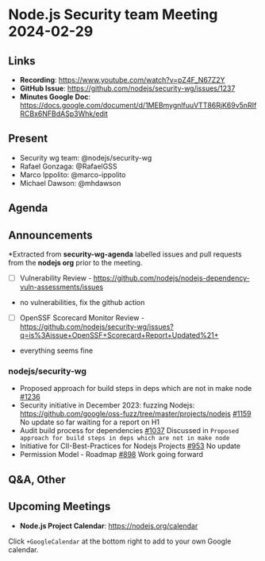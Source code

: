 # Node.js  Security team Meeting 2024-02-29

## Links

* **Recording**: <https://www.youtube.com/watch?v=pZ4F_N67Z2Y>
* **GitHub Issue**: <https://github.com/nodejs/security-wg/issues/1237>
* **Minutes Google Doc**: <https://docs.google.com/document/d/1MEBmygnlfuuVTT86RjK69v5nRIfRCBx6NFBdASp3Whk/edit>

## Present

* Security wg team: @nodejs/security-wg
* Rafael Gonzaga: @RafaelGSS
* Marco Ippolito: @marco-ippolito
* Michael Dawson: @mhdawson

## Agenda

## Announcements

*Extracted from **security-wg-agenda** labelled issues and pull requests from the **nodejs org** prior to the meeting.

* [ ] Vulnerability Review - <https://github.com/nodejs/nodejs-dependency-vuln-assessments/issues>
* no vulnerabilities, fix the github action
* [ ] OpenSSF Scorecard Monitor Review - <https://github.com/nodejs/security-wg/issues?q=is%3Aissue+OpenSSF+Scorecard+Report+Updated%21+>
* everything seems fine

### nodejs/security-wg

* Proposed approach for build steps in deps which are not in make node  [#1236](https://github.com/nodejs/security-wg/issues/1236)
* Security initiative in December 2023: fuzzing Nodejs: <https://github.com/google/oss-fuzz/tree/master/projects/nodejs> [#1159](https://github.com/nodejs/security-wg/issues/1159)
No update so far waiting for a report on H1
* Audit build process for dependencies [#1037](https://github.com/nodejs/security-wg/issues/1037)
Discussed in `Proposed approach for build steps in deps which are not in make node`
* Initiative for CII-Best-Practices for Nodejs Projects [#953](https://github.com/nodejs/security-wg/issues/953)
No update
* Permission Model - Roadmap [#898](https://github.com/nodejs/security-wg/issues/898)
Work going forward

## Q&A, Other

## Upcoming Meetings

* **Node.js Project Calendar**: <https://nodejs.org/calendar>

Click `+GoogleCalendar` at the bottom right to add to your own Google calendar.

